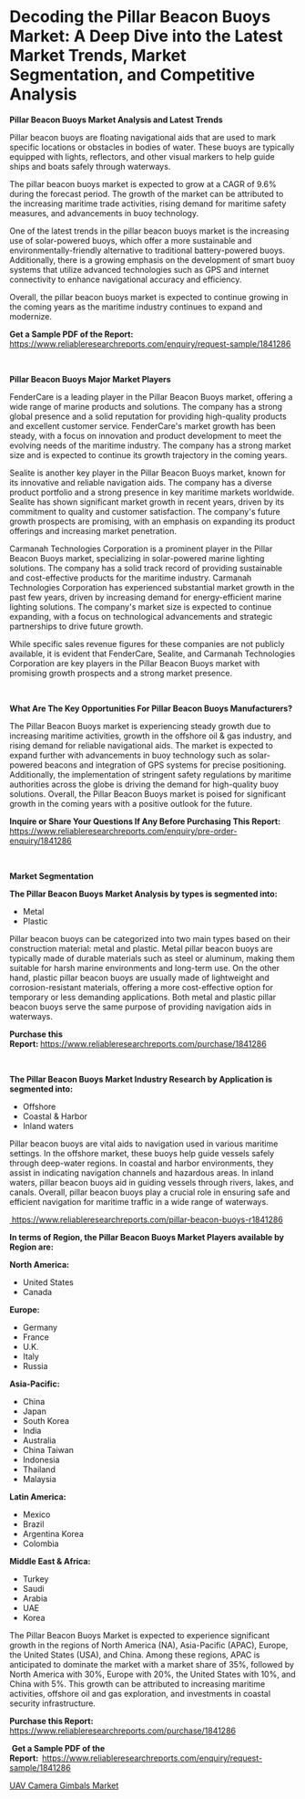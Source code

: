 <p><h1>Decoding the Pillar Beacon Buoys Market: A Deep Dive into the Latest Market Trends, Market Segmentation, and Competitive Analysis</h1></p><p><strong>Pillar Beacon Buoys Market Analysis and Latest Trends</strong></p>
<p><p>Pillar beacon buoys are floating navigational aids that are used to mark specific locations or obstacles in bodies of water. These buoys are typically equipped with lights, reflectors, and other visual markers to help guide ships and boats safely through waterways. </p><p>The pillar beacon buoys market is expected to grow at a CAGR of 9.6% during the forecast period. The growth of the market can be attributed to the increasing maritime trade activities, rising demand for maritime safety measures, and advancements in buoy technology. </p><p>One of the latest trends in the pillar beacon buoys market is the increasing use of solar-powered buoys, which offer a more sustainable and environmentally-friendly alternative to traditional battery-powered buoys. Additionally, there is a growing emphasis on the development of smart buoy systems that utilize advanced technologies such as GPS and internet connectivity to enhance navigational accuracy and efficiency.</p><p>Overall, the pillar beacon buoys market is expected to continue growing in the coming years as the maritime industry continues to expand and modernize.</p></p>
<p><strong>Get a Sample PDF of the Report:&nbsp;</strong> <a href="https://www.reliableresearchreports.com/enquiry/request-sample/1841286">https://www.reliableresearchreports.com/enquiry/request-sample/1841286</a></p>
<p>&nbsp;</p>
<p><strong>Pillar Beacon Buoys Major Market Players</strong></p>
<p><p>FenderCare is a leading player in the Pillar Beacon Buoys market, offering a wide range of marine products and solutions. The company has a strong global presence and a solid reputation for providing high-quality products and excellent customer service. FenderCare's market growth has been steady, with a focus on innovation and product development to meet the evolving needs of the maritime industry. The company has a strong market size and is expected to continue its growth trajectory in the coming years.</p><p>Sealite is another key player in the Pillar Beacon Buoys market, known for its innovative and reliable navigation aids. The company has a diverse product portfolio and a strong presence in key maritime markets worldwide. Sealite has shown significant market growth in recent years, driven by its commitment to quality and customer satisfaction. The company's future growth prospects are promising, with an emphasis on expanding its product offerings and increasing market penetration.</p><p>Carmanah Technologies Corporation is a prominent player in the Pillar Beacon Buoys market, specializing in solar-powered marine lighting solutions. The company has a solid track record of providing sustainable and cost-effective products for the maritime industry. Carmanah Technologies Corporation has experienced substantial market growth in the past few years, driven by increasing demand for energy-efficient marine lighting solutions. The company's market size is expected to continue expanding, with a focus on technological advancements and strategic partnerships to drive future growth.</p><p>While specific sales revenue figures for these companies are not publicly available, it is evident that FenderCare, Sealite, and Carmanah Technologies Corporation are key players in the Pillar Beacon Buoys market with promising growth prospects and a strong market presence.</p></p>
<p>&nbsp;</p>
<p><strong>What Are The Key Opportunities For Pillar Beacon Buoys Manufacturers?</strong></p>
<p><p>The Pillar Beacon Buoys market is experiencing steady growth due to increasing maritime activities, growth in the offshore oil & gas industry, and rising demand for reliable navigational aids. The market is expected to expand further with advancements in buoy technology such as solar-powered beacons and integration of GPS systems for precise positioning. Additionally, the implementation of stringent safety regulations by maritime authorities across the globe is driving the demand for high-quality buoy solutions. Overall, the Pillar Beacon Buoys market is poised for significant growth in the coming years with a positive outlook for the future.</p></p>
<p><strong>Inquire or Share Your Questions If Any Before Purchasing This Report:</strong> <a href="https://www.reliableresearchreports.com/enquiry/pre-order-enquiry/1841286">https://www.reliableresearchreports.com/enquiry/pre-order-enquiry/1841286</a></p>
<p>&nbsp;</p>
<p><strong>Market Segmentation</strong></p>
<p><strong>The Pillar Beacon Buoys Market Analysis by types is segmented into:</strong></p>
<p><ul><li>Metal</li><li>Plastic</li></ul></p>
<p><p>Pillar beacon buoys can be categorized into two main types based on their construction material: metal and plastic. Metal pillar beacon buoys are typically made of durable materials such as steel or aluminum, making them suitable for harsh marine environments and long-term use. On the other hand, plastic pillar beacon buoys are usually made of lightweight and corrosion-resistant materials, offering a more cost-effective option for temporary or less demanding applications. Both metal and plastic pillar beacon buoys serve the same purpose of providing navigation aids in waterways.</p></p>
<p><strong>Purchase this Report:&nbsp;</strong><a href="https://www.reliableresearchreports.com/purchase/1841286">https://www.reliableresearchreports.com/purchase/1841286</a></p>
<p>&nbsp;</p>
<p><strong>The Pillar Beacon Buoys Market Industry Research by Application is segmented into:</strong></p>
<p><ul><li>Offshore</li><li>Coastal & Harbor</li><li>Inland waters</li></ul></p>
<p><p>Pillar beacon buoys are vital aids to navigation used in various maritime settings. In the offshore market, these buoys help guide vessels safely through deep-water regions. In coastal and harbor environments, they assist in indicating navigation channels and hazardous areas. In inland waters, pillar beacon buoys aid in guiding vessels through rivers, lakes, and canals. Overall, pillar beacon buoys play a crucial role in ensuring safe and efficient navigation for maritime traffic in a wide range of waterways.</p></p>
<p><a href="https://www.reliableresearchreports.com/pillar-beacon-buoys-r1841286">&nbsp;https://www.reliableresearchreports.com/pillar-beacon-buoys-r1841286</a></p>
<p><strong>In terms of Region, the Pillar Beacon Buoys Market Players available by Region are:</strong></p>
<p>
    <p> <strong> North America: </strong>
        <ul>
            <li>United States</li>
            <li>Canada</li>
        </ul>
        </p> 
    <p> <strong> Europe: </strong>
        <ul>
            <li>Germany</li>
            <li>France</li>
            <li>U.K.</li>
            <li>Italy</li>
            <li>Russia</li>
        </ul>
        </p> 
    <p> <strong> Asia-Pacific: </strong>
        <ul>
            <li>China</li>
            <li>Japan</li>
            <li>South Korea</li>
            <li>India</li>
            <li>Australia</li>
            <li>China Taiwan</li>
            <li>Indonesia</li>
            <li>Thailand</li>
            <li>Malaysia</li>
        </ul>
        </p> 
    <p> <strong> Latin America: </strong>
        <ul>
            <li>Mexico</li>
            <li>Brazil</li>
            <li>Argentina Korea</li>
            <li>Colombia</li>
        </ul>
        </p> 
    <p> <strong> Middle East & Africa: </strong>
        <ul>
            <li>Turkey</li>
            <li>Saudi</li>
            <li>Arabia</li>
            <li>UAE</li>
            <li>Korea</li>
        </ul>
    </p>
    </p>
<p><p>The Pillar Beacon Buoys Market is expected to experience significant growth in the regions of North America (NA), Asia-Pacific (APAC), Europe, the United States (USA), and China. Among these regions, APAC is anticipated to dominate the market with a market share of 35%, followed by North America with 30%, Europe with 20%, the United States with 10%, and China with 5%. This growth can be attributed to increasing maritime activities, offshore oil and gas exploration, and investments in coastal security infrastructure.</p></p>
<p><strong>Purchase this Report: </strong><a href="https://www.reliableresearchreports.com/purchase/1841286">https://www.reliableresearchreports.com/purchase/1841286</a></p>
<p>&nbsp;<strong>Get a Sample PDF of the Report:&nbsp;&nbsp;</strong><a href="https://www.reliableresearchreports.com/enquiry/request-sample/1841286">https://www.reliableresearchreports.com/enquiry/request-sample/1841286</a></p>
<p><strong></strong></p>
<p><p><a href="https://github.com/dimitrishawkinswaynenp91rgz/Market-Research-Report-List-3/blob/main/uav-camera-gimbals-market.md">UAV Camera Gimbals Market</a></p></p>